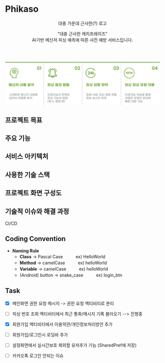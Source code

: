 # Phikaso

<p align="center">
<div align="center">
<!-- <img src="~~~~~" width="50%"/>  -->
대충 가운데 근사한(?) 로고</div>
</p>
<p align="center">"대충 근사한 캐치프레이즈"<br>AI기반 메신저 피싱 예측에 따른 사전 예방 서비스입니다.</p>
<br>
<br>

![](./docs/img_goal.png)

## 프로젝트 목표

## 주요 기능

## 서비스 아키텍처

## 사용한 기술 스택

## 프로젝트 화면 구성도

## 기술적 이슈와 해결 과정

CI/CD


## Coding Convention
+ **Naming Rule**
  + **Class** -> Pascal Case　　　ex) HelloWorld
  + **Method** -> camelCase　　　ex) helloWorld
  + **Variable** -> camelCase　　　ex) helloWorld
   + (Android) button -> snake_case　　　ex) login_btn
  
## Task
- [x] 메인화면 권한 요청 메시지 -> 권한 요청 액티비티로 분리
- [ ] 피싱 번호 조회 액티비티에서 최근 통화/메시지 기록 불러오기  --> 진행중
- [x] 회원가입 액티비티에서 이용약관/개인정보처리방안 추가
- [ ] 회원가입/로그인시 로딩바 추가
- [ ] 설정화면에서 실시간보호 제외할 유저추가 기능 (SharedPref에 저장)
- [ ] 카카오톡 로그인 안되는 이슈

